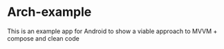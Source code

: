 # Arch-example
This is an example app for Android to show a viable approach to MVVM + compose and clean code
